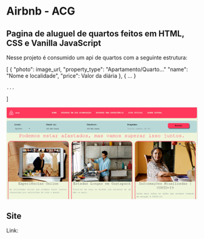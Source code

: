 # Airbnb - ACG

## Pagina de aluguel de quartos feitos em HTML, CSS e Vanilla JavaScript

Nesse projeto é consumido um api de quartos com a seguinte estrutura: 

[ 
    { 
        "photo": image_url, 
        "property_type": "Apartamento/Quarto..."
        "name": "Nome e localidade", 
        "price": Valor da diária 
    }, 
    {
        ...
    } 

    ...

]

<img src='./imagens/site-airbnb-acg.png'>

## Site

Link: 
